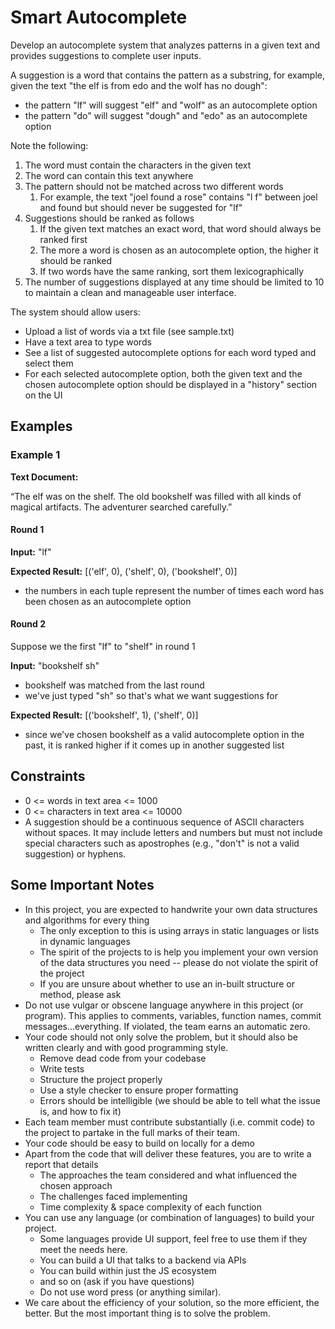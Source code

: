 # Smart Autocomplete

Develop an autocomplete system that analyzes patterns in a given text and provides suggestions to complete
user inputs.

A suggestion is a word that contains the pattern as a substring, for example, given the text "the elf is from edo and
the wolf has no dough":

- the pattern "lf" will suggest "elf" and "wolf" as an autocomplete option
- the pattern "do" will suggest "dough" and "edo" as an autocomplete option

Note the following:

1. The word must contain the characters in the given text
2. The word can contain this text anywhere
3. The pattern should not be matched across two different words
    1. For example, the text "joel found a rose" contains "l f" between joel and found but should never be suggested
       for "lf"
4. Suggestions should be ranked as follows
    1. If the given text matches an exact word, that word should always be ranked first
    2. The more a word is chosen as an autocomplete option, the higher it should be ranked
    3. If two words have the same ranking, sort them lexicographically
5. The number of suggestions displayed at any time should be limited to 10 to maintain a clean and manageable user
   interface.

The system should allow users:

- Upload a list of words via a txt file (see sample.txt)
- Have a text area to type words
- See a list of suggested autocomplete options for each word typed and select them
- For each selected autocomplete option, both the given text and the chosen autocomplete option should be displayed in a
  "history" section on the UI

## Examples

### Example 1

**Text Document:**

“The elf was on the shelf. The old bookshelf was filled with all kinds of magical artifacts. The adventurer searched
carefully.”

#### Round 1

**Input:** "lf"

**Expected Result:** [('elf', 0), ('shelf', 0), ('bookshelf', 0)]

- the numbers in each tuple represent the number of times each word has been chosen as an autocomplete option

#### Round 2

Suppose we the first "lf" to "shelf" in round 1

**Input:** "bookshelf sh"

- bookshelf was matched from the last round
- we've just typed "sh" so that's what we want suggestions for

**Expected Result:** [('bookshelf', 1), ('shelf', 0)]

- since we've chosen bookshelf as a valid autocomplete option in the past, it is ranked higher if it comes up in another
  suggested list

## Constraints

- 0 <= words in text area <= 1000
- 0 <= characters in text area <= 10000
- A suggestion should be a continuous sequence of ASCII characters without spaces. It may include letters and numbers
  but must not include special characters such as apostrophes (e.g., "don't" is not a valid suggestion) or hyphens.

## Some Important Notes

- In this project, you are expected to handwrite your own data structures and algorithms for every thing
    - The only exception to this is using arrays in static languages or lists in dynamic languages
    - The spirit of the projects to is help you implement your own version of the data structures you need -- please do
      not violate the spirit of the project
    - If you are unsure about whether to use an in-built structure or method, please ask
- Do not use vulgar or obscene language anywhere in this project (or program). This applies to comments, variables,
  function names, commit messages...everything. If violated, the team earns an automatic zero.
- Your code should not only solve the problem, but it should also be written clearly and with good programming style.
    - Remove dead code from your codebase
    - Write tests
    - Structure the project properly
    - Use a style checker to ensure proper formatting
    - Errors should be intelligible (we should be able to tell what the issue is, and how to fix it)
- Each team member must contribute substantially (i.e. commit code) to the project to partake in the full marks of their
  team.
- Your code should be easy to build on locally for a demo
- Apart from the code that will deliver these features, you are to write a report that details
    - The approaches the team considered and what influenced the chosen approach
    - The challenges faced implementing
    - Time complexity & space complexity of each function
- You can use any language (or combination of languages) to build your project.
    - Some languages provide UI support, feel free to use them if they meet the needs here.
    - You can build a UI that talks to a backend via APIs
    - You can build within just the JS ecosystem
    - and so on (ask if you have questions)
    - Do not use word press (or anything similar).
- We care about the efficiency of your solution, so the more efficient, the better. But the most important thing is to
  solve the problem.